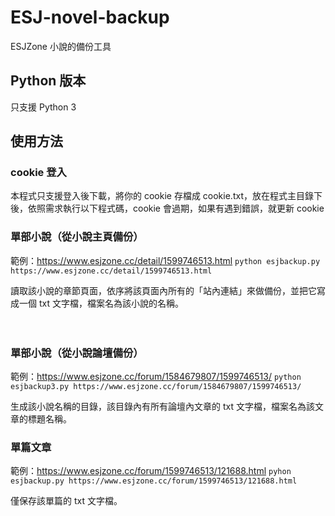 # ESJ-novel-backup
ESJZone 小說的備份工具

## Python 版本
只支援 Python 3

## 使用方法

### cookie 登入
本程式只支援登入後下載，將你的 cookie 存檔成 cookie.txt，放在程式主目錄下後，依照需求執行以下程式碼，cookie 會過期，如果有遇到錯誤，就更新 cookie

### 單部小說（從小說主頁備份）  

範例：https://www.esjzone.cc/detail/1599746513.html
`python esjbackup.py https://www.esjzone.cc/detail/1599746513.html`

讀取該小說的章節頁面，依序將該頁面內所有的「站內連結」來做備份，並把它寫成一個 txt 文字檔，檔案名為該小說的名稱。   
  
　
### 單部小說（從小說論壇備份）

範例：https://www.esjzone.cc/forum/1584679807/1599746513/
`python esjbackup3.py https://www.esjzone.cc/forum/1584679807/1599746513/`

生成該小說名稱的目錄，該目錄內有所有論壇內文章的 txt 文字檔，檔案名為該文章的標題名稱。


### 單篇文章

範例：https://www.esjzone.cc/forum/1599746513/121688.html
`pyhon esjbackup.py https://www.esjzone.cc/forum/1599746513/121688.html`


僅保存該單篇的  txt 文字檔。

